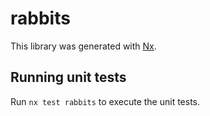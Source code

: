 # rabbits

This library was generated with [Nx](https://nx.dev).

## Running unit tests

Run `nx test rabbits` to execute the unit tests.
